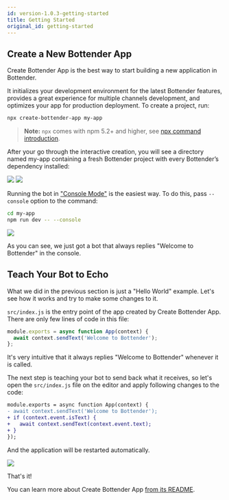 ```yaml
---
id: version-1.0.3-getting-started
title: Getting Started
original_id: getting-started
---
```


## Create a New Bottender App

Create Bottender App is the best way to start building a new application in Bottender.

It initializes your development environment for the latest Bottender features, provides a great experience for multiple channels development, and optimizes your app for production deployment. To create a project, run:

```sh
npx create-bottender-app my-app
```

> **Note:** `npx` comes with npm 5.2+ and higher, see [npx command introduction](https://medium.com/@maybekatz/introducing-npx-an-npm-package-runner-55f7d4bd282b).

After your go through the interactive creation, you will see a directory named my-app containing a fresh Bottender project with every Bottender’s dependency installed:

![](https://user-images.githubusercontent.com/3382565/67745483-5667ef80-fa5f-11e9-8bae-39489b8544e7.png)
![](https://user-images.githubusercontent.com/3382565/67745485-57008600-fa5f-11e9-8fed-8d97d600a760.png)

Running the bot in ["Console Mode"](the-basics-console-mode.md) is the easiest way. To do this, pass `--console` option to the command:

```sh
cd my-app
npm run dev -- --console
```

![](https://user-images.githubusercontent.com/3382565/67745487-57991c80-fa5f-11e9-8eb7-9e4144df9e73.png)

As you can see, we just got a bot that always replies "Welcome to Bottender" in the console.

## Teach Your Bot to Echo

What we did in the previous section is just a "Hello World" example. Let's see how it works and try to make some changes to it.

`src/index.js` is the entry point of the app created by Create Bottender App. There are only few lines of code in this file:

```js
module.exports = async function App(context) {
  await context.sendText('Welcome to Bottender');
};
```

It's very intuitive that it always replies "Welcome to Bottender" whenever it is called.

The next step is teaching your bot to send back what it receives, so let's open the `src/index.js` file on the editor and apply following changes to the code:

```diff
module.exports = async function App(context) {
- await context.sendText('Welcome to Bottender');
+ if (context.event.isText) {
+   await context.sendText(context.event.text);
+ }
});
```

And the application will be restarted automatically.

![](https://user-images.githubusercontent.com/3382565/67745488-57991c80-fa5f-11e9-91d2-659b65df2c58.png)

That's it!

You can learn more about Create Bottender App [from its README](https://github.com/Yoctol/bottender/tree/master/packages/create-bottender-app/README.md).
